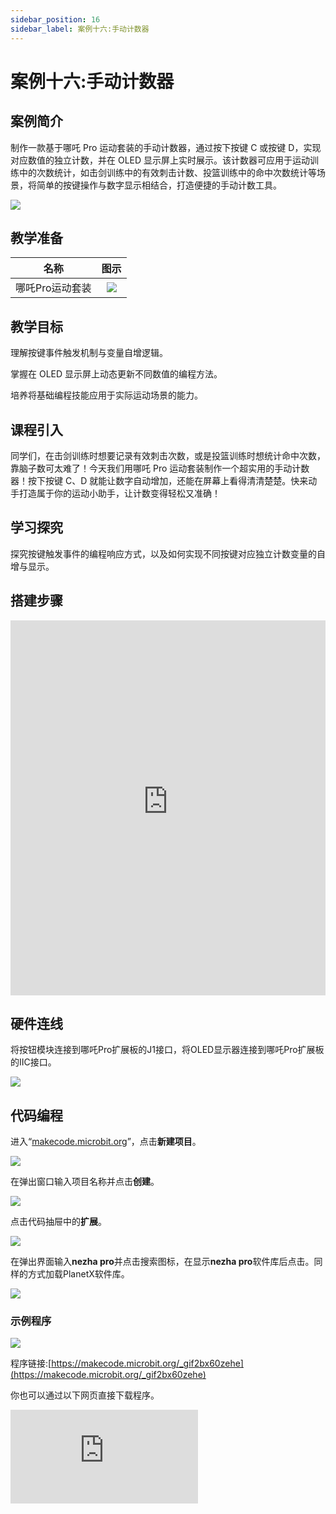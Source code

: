 ```yaml
---
sidebar_position: 16
sidebar_label: 案例十六:手动计数器
---
```


# 案例十六:手动计数器

## 案例简介

制作一款基于哪吒 Pro 运动套装的手动计数器，通过按下按键 C 或按键 D，实现对应数值的独立计数，并在 OLED 显示屏上实时展示。该计数器可应用于运动训练中的次数统计，如击剑训练中的有效刺击计数、投篮训练中的命中次数统计等场景，将简单的按键操作与数字显示相结合，打造便捷的手动计数工具。

![](https://wiki-media-ef.oss-cn-hongkong.aliyuncs.com/docs/microbit/building-blocks/nezha-pro-sports-kit/images/nezha-pro-sports-kit-case-15-01.png)

## 教学准备

|     名称     |            图示            |
| :----------: | :--------------------------: |
|   哪吒Pro运动套装   |   ![](https://wiki-media-ef.oss-cn-hongkong.aliyuncs.com/docs/microbit/building-blocks/nezha-pro-sports-kit/images/nezha-pro-sports-kit-01.png)  |

## 教学目标

理解按键事件触发机制与变量自增逻辑。​

掌握在 OLED 显示屏上动态更新不同数值的编程方法。​

培养将基础编程技能应用于实际运动场景的能力。


## 课程引入

同学们，在击剑训练时想要记录有效刺击次数，或是投篮训练时想统计命中次数，靠脑子数可太难了！今天我们用哪吒 Pro 运动套装制作一个超实用的手动计数器！按下按键 C、D 就能让数字自动增加，还能在屏幕上看得清清楚楚。快来动手打造属于你的运动小助手，让计数变得轻松又准确！

## 学习探究

探究按键触发事件的编程响应方式，以及如何实现不同按键对应独立计数变量的自增与显示。

## 搭建步骤

<embed src="https://wiki-media-ef.oss-cn-hongkong.aliyuncs.com/docs/microbit/building-blocks/nezha-pro-sports-kit/files/%E6%AF%94%E8%B5%9B%E4%BB%BB%E5%8A%A1%E8%BD%A6.pdf" type="application/pdf" width="100%" height="600px" />

## 硬件连线

将按钮模块连接到哪吒Pro扩展板的J1接口，将OLED显示器连接到哪吒Pro扩展板的IIC接口。

![](https://wiki-media-ef.oss-cn-hongkong.aliyuncs.com/docs/microbit/building-blocks/nezha-pro-sports-kit/images/nezha-pro-sports-kit-case-15-03.png)

## 代码编程

进入“[makecode.microbit.org](https://makecode.microbit.org)”，点击**新建项目**。

![](https://wiki-media-ef.oss-cn-hongkong.aliyuncs.com/docs/microbit/building-blocks/microbit-space-science-kit/images/microbit-space-science-kit-case01-07.png)

在弹出窗口输入项目名称并点击**创建**。

![](https://wiki-media-ef.oss-cn-hongkong.aliyuncs.com/docs/microbit/building-blocks/microbit-space-science-kit/images/microbit-space-science-kit-case01-11.png)

点击代码抽屉中的**扩展**。

![](https://wiki-media-ef.oss-cn-hongkong.aliyuncs.com/docs/microbit/building-blocks/microbit-space-science-kit/images/microbit-space-science-kit-case01-09.png)

在弹出界面输入**nezha pro**并点击搜索图标，在显示**nezha pro**软件库后点击。同样的方式加载PlanetX软件库。

![](https://wiki-media-ef.oss-cn-hongkong.aliyuncs.com/docs/microbit/building-blocks/microbit-space-science-kit/images/microbit-space-science-kit-case01-10.png)



### 示例程序

![](https://wiki-media-ef.oss-cn-hongkong.aliyuncs.com/docs/microbit/building-blocks/nezha-pro-sports-kit/images/nezha-pro-sports-kit-case-15-04.png)

程序链接:[https://makecode.microbit.org/_gif2bx60zehe](https://makecode.microbit.org/_gif2bx60zehe)

你也可以通过以下网页直接下载程序。

<div
    style={{
        position: 'relative',
        paddingBottom: '60%',
        overflow: 'hidden',
    }}
>
    <iframe
        src="https://makecode.microbit.org/_gif2bx60zehe"
        frameborder="0"
        sandbox="allow-popups allow-forms allow-scripts allow-same-origin"
        style={{
            position: 'absolute',
            width: '100%',
            height: '100%',
        }}
    />
</div>

## 下载程序

使用 USB 线连接 PC 和 micro:bit V2。

![](https://wiki-media-ef.oss-cn-hongkong.aliyuncs.com/docs/microbit/building-blocks/microbit-space-science-kit/images/microbit-space-science-kit-manual03.gif)

连接成功后，电脑上会识别出一个名为 MICROBIT 的盘符。

![](https://wiki-media-ef.oss-cn-hongkong.aliyuncs.com/docs/microbit/building-blocks/microbit-space-science-kit/images/microbit-space-science-kit-manual06.png)

点击左下角的![](https://wiki-media-ef.oss-cn-hongkong.aliyuncs.com/docs/microbit/building-blocks/microbit-space-science-kit/images/microbit-space-science-kit-manual07.png)，选择**Connect Device**。

![](https://wiki-media-ef.oss-cn-hongkong.aliyuncs.com/docs/microbit/building-blocks/microbit-space-science-kit/images/microbit-space-science-kit-manual11.png)

点击![](https://wiki-media-ef.oss-cn-hongkong.aliyuncs.com/docs/microbit/building-blocks/microbit-space-science-kit/images/microbit-space-science-kit-manual08.png)。

![](https://wiki-media-ef.oss-cn-hongkong.aliyuncs.com/docs/microbit/building-blocks/microbit-space-science-kit/images/microbit-space-science-kit-manual12.png)

点击![](https://wiki-media-ef.oss-cn-hongkong.aliyuncs.com/docs/microbit/building-blocks/microbit-space-science-kit/images/microbit-space-science-kit-manual09.png)。

![](https://wiki-media-ef.oss-cn-hongkong.aliyuncs.com/docs/microbit/building-blocks/microbit-space-science-kit/images/microbit-space-science-kit-manual13.png)

在弹出窗口选择 **BBC micro:bit CMSIS-DAP**，然后选择**连接**，至此，我们的 micro:bit 就已经连接成功。

![](https://wiki-media-ef.oss-cn-hongkong.aliyuncs.com/docs/microbit/building-blocks/microbit-space-science-kit/images/microbit-space-science-kit-manual14.png)

点击**下载程序**

![](https://wiki-media-ef.oss-cn-hongkong.aliyuncs.com/docs/microbit/building-blocks/microbit-space-science-kit/images/microbit-space-science-kit-manual10.png)

## 案例演示

按下按键 C，显示屏上 “C 计数” 数值加 1；按下按键 D，“D 计数” 数值增加。多次按键后，可清晰看到两个独立计数数值在屏幕上动态更新。

![](https://wiki-media-ef.oss-cn-hongkong.aliyuncs.com/docs/microbit/building-blocks/nezha-pro-sports-kit/images/nezha-pro-sports-kit-case-15.gif)

## 总结分享



## 扩展知识

**按键事件编程原理​**

按键本质是通过改变电路通断产生电平变化，在编程中，需设置引脚为输入模式监测电平信号。当按键按下，引脚电平从高电平变为低电平（或反之），触发预设的事件函数，实现计数变量的自增操作。同时，为避免按键抖动造成误触发，常采用软件延时消抖或状态机消抖等处理方法。​

**变量与数据存储​**

在手动计数器程序中，每个计数对应一个独立变量。变量是编程中存储数据的 “容器”，可根据需求改变数值。除了基本的整数变量，还存在浮点型、字符型等多种数据类型，在更复杂的程序中，数组、列表等数据结构能实现大量数据的有序存储与处理。​

**数学在计数中的应用​**

计数本质是数学中的加法运算，通过每次按键触发 “+1” 操作实现数值累加。在实际应用中，可拓展为减法计数（如倒计时）、乘法计数（批量统计）等运算，将数学原理与编程逻辑结合，能创造出功能更丰富的计数器，例如带有倍数统计、差值计算的复合型计数器。
